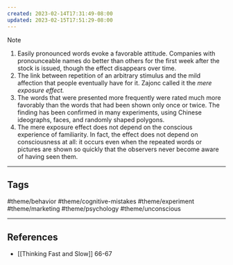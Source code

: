 ```yaml
---
created: 2023-02-14T17:31:49-08:00
updated: 2023-02-15T17:51:29-08:00
---
```


> [!NOTE]
> 1. Easily pronounced words evoke a favorable attitude. Companies with pronounceable names do better than others for the first week after the stock is issued, though the effect disappears over time.
> 2. The link between repetition of an arbitrary stimulus and the mild affection that people eventually have for it. Zajonc called it the *mere exposure effect.*
> 3. The words that were presented more frequently were rated much more favorably than the words that had been shown only once or twice. The finding has been confirmed in many experiments, using Chinese ideographs, faces, and randomly shaped polygons.
> 4. The mere exposure effect does not depend on the conscious experience of familiarity. In fact, the effect does not depend on consciousness at all: it occurs even when the repeated words or pictures are shown so quickly that the observers never become aware of having seen them.

---
## Tags
#theme/behavior #theme/cognitive-mistakes #theme/experiment #theme/marketing #theme/psychology #theme/unconscious 

---
## References
- [[Thinking Fast and Slow]] 66-67